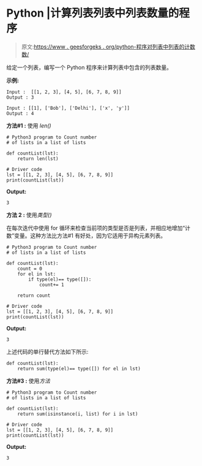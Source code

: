 # Python |计算列表列表中列表数量的程序

> 原文:[https://www . geesforgeks . org/python-程序对列表中列表的计数数/](https://www.geeksforgeeks.org/python-program-to-count-number-of-lists-in-a-list-of-lists/)

给定一个列表，编写一个 Python 程序来计算列表中包含的列表数量。

**示例:**

```
Input :  [[1, 2, 3], [4, 5], [6, 7, 8, 9]]
Output : 3

Input : [[1], ['Bob'], ['Delhi'], ['x', 'y']]
Output : 4

```

**方法#1 :** 使用 *len()*

```
# Python3 program to Count number 
# of lists in a list of lists

def countList(lst):
    return len(lst)

# Driver code
lst = [[1, 2, 3], [4, 5], [6, 7, 8, 9]]
print(countList(lst))
```

**Output:**

```
3

```

**方法 2 :** 使用*类型()*

在每次迭代中使用 for 循环来检查当前项的类型是否是列表，并相应地增加“计数”变量。这种方法比方法#1 有好处，因为它适用于异构元素列表。

```
# Python3 program to Count number 
# of lists in a list of lists

def countList(lst):
    count = 0
    for el in lst:
        if type(el)== type([]):
            count+= 1

    return count

# Driver code
lst = [[1, 2, 3], [4, 5], [6, 7, 8, 9]]
print(countList(lst))
```

**Output:**

```
3

```

上述代码的单行替代方法如下所示:

```
def countList(lst):
    return sum(type(el)== type([]) for el in lst)
```

**方法#3 :** 使用*方法*

```
# Python3 program to Count number 
# of lists in a list of lists

def countList(lst):
    return sum(isinstance(i, list) for i in lst)

# Driver code
lst = [[1, 2, 3], [4, 5], [6, 7, 8, 9]]
print(countList(lst))
```

**Output:**

```
3

```